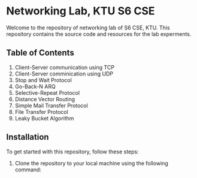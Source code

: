 # Networking Lab, KTU S6 CSE

Welcome to the repository of networking lab of S6 CSE, KTU. This repository contains the source code and resources for the lab experments.

## Table of Contents
1. Client-Server communication using TCP
2. Client-Server comminication using UDP
3. Stop and Wait Protocol
4. Go-Back-N ARQ
5. Selective-Repeat Protocol
6. Distance Vector Routing
7. Simple Mail Transfer Protocol
8. File Transfer Protocol
9. Leaky Bucket Algorithm

## Installation

To get started with this repository, follow these steps:

1. Clone the repository to your local machine using the following command:
